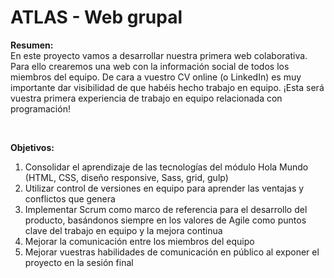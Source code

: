 # ATLAS - Web grupal

**Resumen:**</br>
En este proyecto vamos a desarrollar nuestra primera web colaborativa. Para ello crearemos una web con la información social de todos los miembros del equipo. De cara a vuestro CV online (o LinkedIn) es muy importante dar visibilidad de que habéis hecho trabajo en equipo. ¡Esta será vuestra primera experiencia de trabajo en equipo relacionada con programación!

</br>

**Objetivos:** 
1. Consolidar el aprendizaje de las tecnologías del módulo Hola Mundo (HTML, CSS, diseño responsive, Sass, grid, gulp) </br>
2. Utilizar control de versiones en equipo para aprender las ventajas y conflictos que genera </br>
3. Implementar Scrum como marco de referencia para el desarrollo del producto, basándonos siempre en los valores de Agile como puntos clave del trabajo en equipo y la mejora continua </br>
4. Mejorar la comunicación entre los miembros del equipo </br>
5. Mejorar vuestras habilidades de comunicación en público al exponer el proyecto en la sesión final
